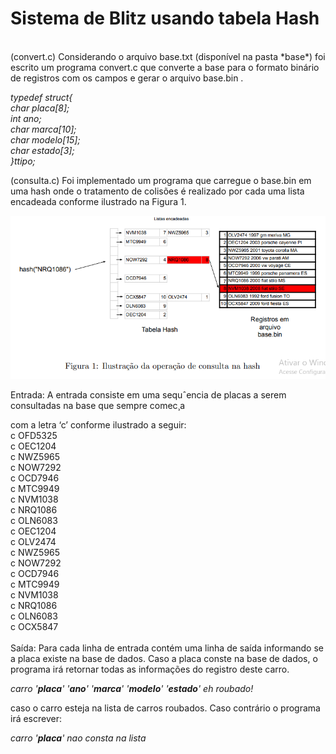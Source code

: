 # Sistema de Blitz usando tabela Hash
<br>
(convert.c) Considerando o arquivo base.txt (disponível na pasta *base*) foi escrito um programa convert.c que converte a base para o formato binário de registros com os campos e gerar o arquivo base.bin .

*typedef struct{*<br>
	*char placa[8];*
	<br>*int ano;*
	<br>*char marca[10];*
	<br>*char modelo[15];*
	<br>*char estado[3];*  
*}ttipo;*


(consulta.c) Foi implementado um programa que carregue o base.bin em uma hash onde o tratamento de colisões é realizado por cada uma lista encadeada conforme ilustrado na Figura 1.


![](img//Figura1.png)


Entrada: A entrada consiste em uma sequˆencia de placas a serem consultadas na base que sempre comec¸a

com a letra ‘c’ conforme ilustrado a seguir:
<br>
c OFD5325<br>
c OEC1204<br>
c NWZ5965<br>
c NOW7292<br>
c OCD7946<br>
c MTC9949<br>
c NVM1038<br>
c NRQ1086<br>
c OLN6083<br>
c OEC1204<br>
c OLV2474<br>
c NWZ5965<br>
c NOW7292<br>
c OCD7946<br>
c MTC9949<br>
c NVM1038<br>
c NRQ1086<br>
c OLN6083<br>
c OCX5847<br>
<br>
Saída: Para cada linha de entrada contém uma linha de saída informando se a placa existe na base de dados. Caso a placa conste na base de dados, o programa irá retornar todas as informações do registro deste carro.

*carro '**placa**' '**ano**' '**marca**' '**modelo**' '**estado**' eh roubado!*

caso o carro esteja na lista de carros roubados. Caso contrário o programa irá escrever:

*carro '**placa**' nao consta na lista*



